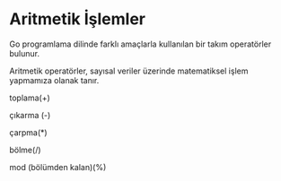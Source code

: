 # Aritmetik İşlemler
Go programlama dilinde farklı amaçlarla kullanılan bir takım operatörler bulunur. 

Aritmetik operatörler, sayısal veriler üzerinde matematiksel işlem yapmamıza olanak tanır.

toplama(+)

çıkarma (-)

çarpma(*)

bölme(/)

mod (bölümden kalan)(%)






